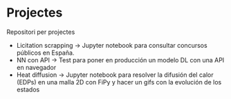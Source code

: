 # Projectes
Repositori per projectes

* Licitation scrapping -> Jupyter notebook para consultar concursos públicos en España.
* NN con API -> Test para poner en producción un modelo DL con una API en navegador
* Heat diffusion -> Jupyter notebook para resolver la difusión del calor (EDPs) en una malla 2D con FiPy y hacer un gifs con la evolución de los estados
